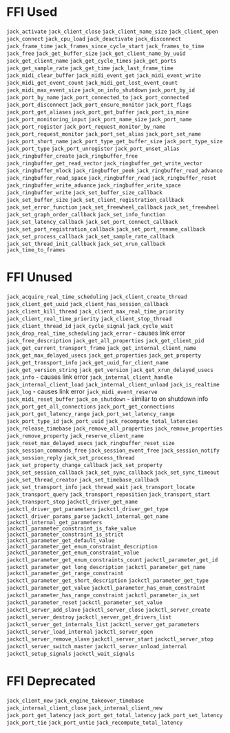 # FFI Used
`jack_activate`
`jack_client_close`
`jack_client_name_size`
`jack_client_open`
`jack_connect`
`jack_cpu_load`
`jack_deactivate`
`jack_disconnect`
`jack_frame_time`
`jack_frames_since_cycle_start`
`jack_frames_to_time`
`jack_free`
`jack_get_buffer_size`
`jack_get_client_name_by_uuid`
`jack_get_client_name`
`jack_get_cycle_times`
`jack_get_ports`
`jack_get_sample_rate`
`jack_get_time`
`jack_last_frame_time`
`jack_midi_clear_buffer`
`jack_midi_event_get`
`jack_midi_event_write`
`jack_midi_get_event_count`
`jack_midi_get_lost_event_count`
`jack_midi_max_event_size`
`jack_on_info_shutdown`
`jack_port_by_id`
`jack_port_by_name`
`jack_port_connected_to`
`jack_port_connected`
`jack_port_disconnect`
`jack_port_ensure_monitor`
`jack_port_flags`
`jack_port_get_aliases`
`jack_port_get_buffer`
`jack_port_is_mine`
`jack_port_monitoring_input`
`jack_port_name_size`
`jack_port_name`
`jack_port_register`
`jack_port_request_monitor_by_name`
`jack_port_request_monitor`
`jack_port_set_alias`
`jack_port_set_name`
`jack_port_short_name`
`jack_port_type_get_buffer_size`
`jack_port_type_size`
`jack_port_type`
`jack_port_unregister`
`jack_port_unset_alias`
`jack_ringbuffer_create`
`jack_ringbuffer_free`
`jack_ringbuffer_get_read_vector`
`jack_ringbuffer_get_write_vector`
`jack_ringbuffer_mlock`
`jack_ringbuffer_peek`
`jack_ringbuffer_read_advance`
`jack_ringbuffer_read_space`
`jack_ringbuffer_read`
`jack_ringbuffer_reset`
`jack_ringbuffer_write_advance`
`jack_ringbuffer_write_space`
`jack_ringbuffer_write`
`jack_set_buffer_size_callback`
`jack_set_buffer_size`
`jack_set_client_registration_callback`
`jack_set_error_function`
`jack_set_freewheel_callback`
`jack_set_freewheel`
`jack_set_graph_order_callback`
`jack_set_info_function`
`jack_set_latency_callback`
`jack_set_port_connect_callback`
`jack_set_port_registration_callback`
`jack_set_port_rename_callback`
`jack_set_process_callback`
`jack_set_sample_rate_callback`
`jack_set_thread_init_callback`
`jack_set_xrun_callback`
`jack_time_to_frames`

# FFI Unused
`jack_acquire_real_time_scheduling`
`jack_client_create_thread`
`jack_client_get_uuid`
`jack_client_has_session_callback`
`jack_client_kill_thread`
`jack_client_max_real_time_priority`
`jack_client_real_time_priority`
`jack_client_stop_thread`
`jack_client_thread_id`
`jack_cycle_signal`
`jack_cycle_wait`
`jack_drop_real_time_scheduling`
`jack_error` - causes link error
`jack_free_description`
`jack_get_all_properties`
`jack_get_client_pid`
`jack_get_current_transport_frame`
`jack_get_internal_client_name`
`jack_get_max_delayed_usecs`
`jack_get_properties`
`jack_get_property`
`jack_get_transport_info`
`jack_get_uuid_for_client_name`
`jack_get_version_string`
`jack_get_version`
`jack_get_xrun_delayed_usecs`
`jack_info` - causes link error
`jack_internal_client_handle`
`jack_internal_client_load`
`jack_internal_client_unload`
`jack_is_realtime`
`jack_log` - causes link error
`jack_midi_event_reserve`
`jack_midi_reset_buffer`
`jack_on_shutdown` - similar to on shutdown info
`jack_port_get_all_connections`
`jack_port_get_connections`
`jack_port_get_latency_range`
`jack_port_set_latency_range`
`jack_port_type_id`
`jack_port_uuid`
`jack_recompute_total_latencies`
`jack_release_timebase`
`jack_remove_all_properties`
`jack_remove_properties`
`jack_remove_property`
`jack_reserve_client_name`
`jack_reset_max_delayed_usecs`
`jack_ringbuffer_reset_size`
`jack_session_commands_free`
`jack_session_event_free`
`jack_session_notify`
`jack_session_reply`
`jack_set_process_thread`
`jack_set_property_change_callback`
`jack_set_property`
`jack_set_session_callback`
`jack_set_sync_callback`
`jack_set_sync_timeout`
`jack_set_thread_creator`
`jack_set_timebase_callback`
`jack_set_transport_info`
`jack_thread_wait`
`jack_transport_locate`
`jack_transport_query`
`jack_transport_reposition`
`jack_transport_start`
`jack_transport_stop`
`jackctl_driver_get_name`
`jackctl_driver_get_parameters`
`jackctl_driver_get_type`
`jackctl_driver_params_parse`
`jackctl_internal_get_name`
`jackctl_internal_get_parameters`
`jackctl_parameter_constraint_is_fake_value`
`jackctl_parameter_constraint_is_strict`
`jackctl_parameter_get_default_value`
`jackctl_parameter_get_enum_constraint_description`
`jackctl_parameter_get_enum_constraint_value`
`jackctl_parameter_get_enum_constraints_count`
`jackctl_parameter_get_id`
`jackctl_parameter_get_long_description`
`jackctl_parameter_get_name`
`jackctl_parameter_get_range_constraint`
`jackctl_parameter_get_short_description`
`jackctl_parameter_get_type`
`jackctl_parameter_get_value`
`jackctl_parameter_has_enum_constraint`
`jackctl_parameter_has_range_constraint`
`jackctl_parameter_is_set`
`jackctl_parameter_reset`
`jackctl_parameter_set_value`
`jackctl_server_add_slave`
`jackctl_server_close`
`jackctl_server_create`
`jackctl_server_destroy`
`jackctl_server_get_drivers_list`
`jackctl_server_get_internals_list`
`jackctl_server_get_parameters`
`jackctl_server_load_internal`
`jackctl_server_open`
`jackctl_server_remove_slave`
`jackctl_server_start`
`jackctl_server_stop`
`jackctl_server_switch_master`
`jackctl_server_unload_internal`
`jackctl_setup_signals`
`jackctl_wait_signals`

# FFI Deprecated
`jack_client_new`
`jack_engine_takeover_timebase`
`jack_internal_client_close`
`jack_internal_client_new`
`jack_port_get_latency`
`jack_port_get_total_latency`
`jack_port_set_latency`
`jack_port_tie`
`jack_port_untie`
`jack_recompute_total_latency`
